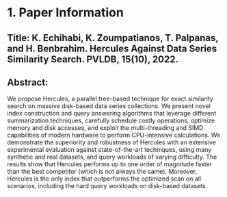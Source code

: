 # 1. Paper Information

## Title: K. Echihabi, K. Zoumpatianos, T. Palpanas, and H. Benbrahim. Hercules Against Data Series Similarity Search. PVLDB, 15(10), 2022. 

## Abstract: 

We propose Hercules, a parallel tree-based technique for exact similarity search on massive disk-based data series collections. We present novel index construction and query answering algorithms that leverage different summarization techniques, carefully schedule costly operations, optimize memory and disk accesses, and exploit the multi-threading and SIMD capabilities of modern hardware to perform CPU-intensive calculations. 
We demonstrate the superiority and robustness of Hercules with an extensive experimental evaluation against state-of-the-art techniques, using many synthetic and real datasets, and query workloads of varying difficulty. The results show that Hercules performs up to one order of magnitude faster than the best competitor (which is not always the same).  Moreover, Hercules is the only index that outperforms the optimized scan on all scenarios, including the hard query workloads on disk-based datasets.

